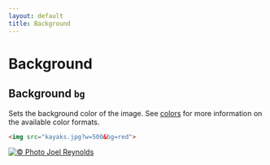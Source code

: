 ```yaml
---
layout: default
title: Background
---
```


# Background

## Background `bg`

Sets the background color of the image. See [colors](../colors/) for more information on the available color formats.

~~~ html
<img src="kayaks.jpg?w=500&bg=red">
~~~

[![© Photo Joel Reynolds](https://glide.herokuapp.com/kayaks.jpg?w=500&bg=red)](https://glide.herokuapp.com/kayaks.jpg?w=500&bg=red)